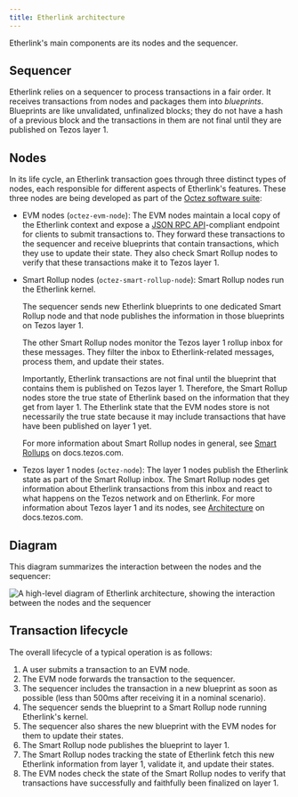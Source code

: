 ```yaml
---
title: Etherlink architecture
---
```


Etherlink's main components are its nodes and the sequencer.

## Sequencer

Etherlink relies on a sequencer to process transactions in a fair order.
It receives transactions from nodes and packages them into _blueprints_.
Blueprints are like unvalidated, unfinalized blocks; they do not have a hash of a previous block and the transactions in them are not final until they are published on Tezos layer 1.

## Nodes

In its life cycle, an Etherlink transaction goes through three distinct types of nodes, each responsible for different aspects of Etherlink's features.
These three nodes are being developed as part of the [Octez software suite](https://tezos.gitlab.io/introduction/tezos.html):

- EVM nodes (`octez-evm-node`): The EVM nodes maintain a local copy of the Etherlink context and expose a [JSON RPC API](https://ethereum.org/en/developers/docs/apis/json-rpc/)-compliant endpoint for clients to submit transactions to.
They forward these transactions to the sequencer and receive blueprints that contain transactions, which they use to update their state.
They also check Smart Rollup nodes to verify that these transactions make it to Tezos layer 1.
- Smart Rollup nodes (`octez-smart-rollup-node`): Smart Rollup nodes run the Etherlink kernel.

  The sequencer sends new Etherlink blueprints to one dedicated Smart Rollup node and that node publishes the information in those blueprints on Tezos layer 1.

  The other Smart Rollup nodes monitor the Tezos layer 1 rollup inbox for these messages.
  They filter the inbox to Etherlink-related messages, process them, and update their states.

  Importantly, Etherlink transactions are not final until the blueprint that contains them is published on Tezos layer 1.
  Therefore, the Smart Rollup nodes store the true state of Etherlink based on the information that they get from layer 1.
  The Etherlink state that the EVM nodes store is not necessarily the true state because it may include transactions that have have been published on layer 1 yet.

  For more information about Smart Rollup nodes in general, see [Smart Rollups](https://docs.tezos.com/architecture/smart-rollups) on docs.tezos.com.
- Tezos layer 1 nodes (`octez-node`): The layer 1 nodes publish the Etherlink state as part of the Smart Rollup inbox.
The Smart Rollup nodes get information about Etherlink transactions from this inbox and react to what happens on the Tezos network and on Etherlink.
For more information about Tezos layer 1 and its nodes, see [Architecture](https://docs.tezos.com/architecture) on docs.tezos.com.

## Diagram

This diagram summarizes the interaction between the nodes and the sequencer:

![A high-level diagram of Etherlink architecture, showing the interaction between the nodes and the sequencer](/img/architecture.png)

## Transaction lifecycle

The overall lifecycle of a typical operation is as follows:

1. A user submits a transaction to an EVM node.
1. The EVM node forwards the transaction to the sequencer.
1. The sequencer includes the transaction in a new blueprint as soon as possible (less than 500ms after receiving it in a nominal scenario).
1. The sequencer sends the blueprint to a Smart Rollup node running Etherlink's kernel.
1. The sequencer also shares the new blueprint with the EVM nodes for them to update their states.
1. The Smart Rollup node publishes the blueprint to layer 1.
1. The Smart Rollup nodes tracking the state of Etherlink fetch this new Etherlink information from layer 1,  validate it, and update their states.
1. The EVM nodes check the state of the Smart Rollup nodes to verify that transactions have successfully and faithfully been finalized on layer 1.
